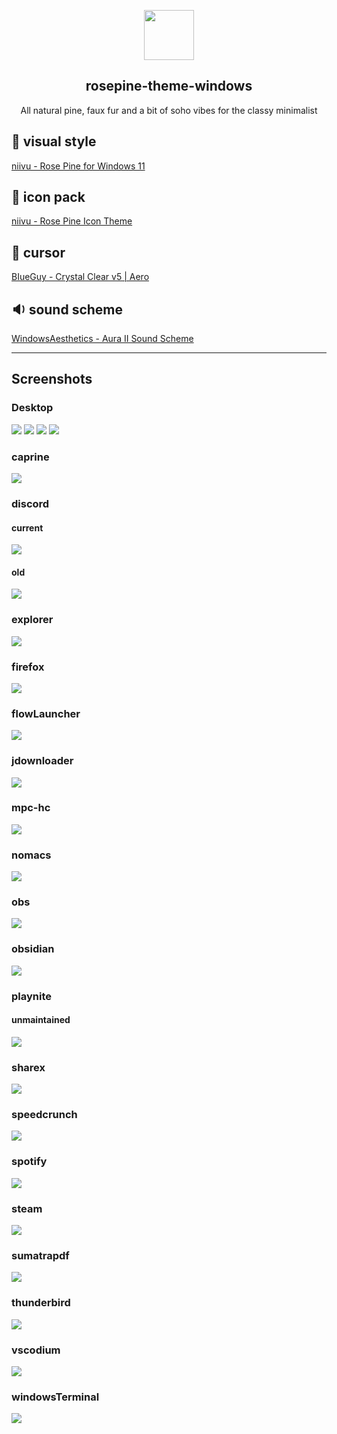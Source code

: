 <p align="center">
    <img src="https://github.com/rose-pine/rose-pine-theme/raw/main/assets/icon.png" width="80" />
    <h2 align="center">rosepine-theme-windows</h2>
</p>

<p align="center">All natural pine, faux fur and a bit of soho vibes for the classy minimalist</p>

## :art: visual style

[niivu - Rose Pine for Windows 11](https://www.deviantart.com/niivu/art/Rose-Pine-for-Windows-11-955213259)

## :bridge_at_night: icon pack

[niivu - Rose Pine Icon Theme](https://github.com/niivu/resource-redirect-icon-themes/blob/main/Resource%20Redirect%20themes/Rose%20Pine.zip)

## :fu: cursor

[BIueGuy - Crystal Clear v5 | Aero](https://www.deviantart.com/biueguy/art/Crystal-Clear-v5-Aero-298678459)

## :sound: sound scheme

[WindowsAesthetics - Aura II Sound Scheme](https://www.deviantart.com/windowsaesthetics/art/Aura-II-Sound-Scheme-708520612)

---

## Screenshots

### Desktop

![](__screenshots/desktop0.png)
![](__screenshots/desktop1.png)
![](__screenshots/desktop2.png)
![](__screenshots/desktop3.png)

### caprine

![](__screenshots/caprine.png)

### discord

#### current

![](__screenshots/discord.png)

#### old

![](__screenshots/discord-old.png)

### explorer

![](__screenshots/explorer.png)

### firefox

![](__screenshots/firefox.png)

### flowLauncher

![](__screenshots/flowlauncher.png)

### jdownloader

![](__screenshots/jdownloader.png)

### mpc-hc

![](__screenshots/mpc-hc.png)

### nomacs

![](__screenshots/nomacs.png)

### obs

![](__screenshots/obs.png)

### obsidian

![](__screenshots/obsidian.png)

### playnite

#### unmaintained

![](__screenshots/playnite.png)

### sharex

![](__screenshots/sharex.png)

### speedcrunch

![](__screenshots/speedcrunch.png)

### spotify

![](__screenshots/spotify.png)

### steam

![](__screenshots/steam.png)

### sumatrapdf

![](__screenshots/sumatrapdf.png)

### thunderbird

![](__screenshots/thunderbird.png)

### vscodium

![](__screenshots/vscodium.png)

### windowsTerminal

![](__screenshots/windowsterminal.png)
